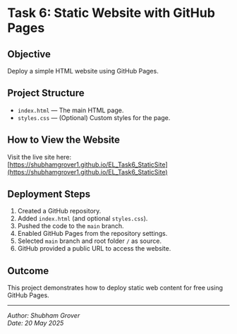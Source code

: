# Task 6: Static Website with GitHub Pages

## Objective
Deploy a simple HTML website using GitHub Pages.

## Project Structure
- `index.html` — The main HTML page.
- `styles.css` — (Optional) Custom styles for the page.

## How to View the Website
Visit the live site here: [https://shubhamgrover1.github.io/EL_Task6_StaticSite](https://shubhamgrover1.github.io/EL_Task6_StaticSite)

## Deployment Steps
1. Created a GitHub repository.
2. Added `index.html` (and optional `styles.css`).
3. Pushed the code to the `main` branch.
4. Enabled GitHub Pages from the repository settings.
5. Selected `main` branch and root folder `/` as source.
6. GitHub provided a public URL to access the website.

## Outcome
This project demonstrates how to deploy static web content for free using GitHub Pages.

---

*Author: Shubham Grover*  
*Date: 20 May 2025*  
